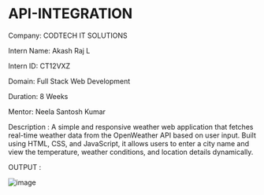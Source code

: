 # API-INTEGRATION

Company: CODTECH IT SOLUTIONS

Intern Name: Akash Raj L

Intern ID: CT12VXZ

Domain: Full Stack Web Development

Duration: 8 Weeks

Mentor: Neela Santosh Kumar

Description : A simple and responsive weather web application that fetches real-time weather data from the OpenWeather API based on user input. Built using HTML, CSS, and JavaScript, it allows users to enter a city name and view the temperature, weather conditions, and location details dynamically.

OUTPUT : 

![image](https://github.com/user-attachments/assets/9bf13573-8281-4b3c-99c2-4d53c2308a17)


